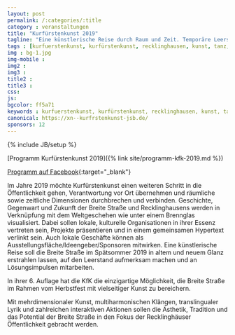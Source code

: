 ```yaml
---
layout: post
permalink: /:categories/:title
category : veranstaltungen
title: "Kurfürstenkunst 2019"
tagline: "Eine künstlerische Reise durch Raum und Zeit. Temporäre Leerstände werden im Rahmen des recklinghäuser Herbstfestes zur Bühne und Leinwand."
tags : [kurfuerstenkunst, kurfürstenkunst, recklinghausen, kunst, tanz, kultur]
img : bg-1.jpg
img-mobile : 
img2 : 
img3 : 
title2 : 
title3 : 
css: 
js: 
bgcolor: ff5a71
keywords : kurfuerstenkunst, kurfürstenkunst, recklinghausen, kunst, tanz, kultur
canonical: https://xn--kurfrstenkunst-jsb.de/
sponsors: 12
---
```

{% include JB/setup %}

[Programm Kurfürstenkunst 2019]({% link site/programm-kfk-2019.md %})

[Programm auf Facebook](https://www.facebook.com/pg/kurfuerstenkunst/photos/?tab=album&album_id=1119834008225714){:target="_blank"}

Im Jahre 2019 möchte Kurfürstenkunst einen weiteren Schritt in die Öffentlichkeit gehen, Verantwortung vor Ort übernehmen und räumliche sowie zeitliche Dimensionen durchbrechen und verbinden. Geschichte, Gegenwart und Zukunft der Breite Straße und Recklinghausens werden in Verknüpfung mit dem Weltgeschehen wie unter einem Brennglas visualisiert. Dabei sollen lokale, kulturelle Organisationen in ihrer Essenz vertreten sein, Projekte präsentieren und in einem gemeinsamen Hypertext verlinkt sein. Auch lokale Geschäfte können als Ausstellungsfläche/Ideengeber/Sponsoren mitwirken. 
Eine künstlerische Reise soll die Breite Straße im Spätsommer 2019 in altem und neuem Glanz erstrahlen lassen, auf den Leerstand aufmerksam machen und an Lösungsimpulsen mitarbeiten.

In ihrer 6. Auflage hat die KfK die einzigartige Möglichkeit, die Breite Straße im Rahmen vom Herbstfest mit vielseitiger Kunst zu bereichern.

Mit mehrdimensionaler Kunst, multiharmonischen Klängen, translingualer Lyrik und zahlreichen interaktiven Aktionen sollen die Ästhetik, Tradition und das Potential der Breite Straße in den Fokus der Recklinghäuser Öffentlichkeit gebracht werden.